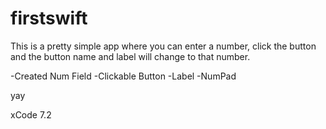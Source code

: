 # firstswift

This is a pretty simple app where you can enter a number, click the button and the button name and label will change to that number.

-Created Num Field
-Clickable Button
-Label
-NumPad

yay

xCode 7.2